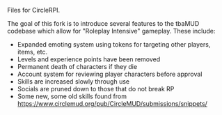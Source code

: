Files for CircleRPI.

The goal of this fork is to introduce several features to the tbaMUD codebase
which allow for "Roleplay Intensive" gameplay.  These include:

* Expanded emoting system using tokens for targeting other players, items, etc.
* Levels and experience points have been removed
* Permanent death of characters if they die
* Account system for reviewing player characters before approval
* Skills are increased slowly through use
* Socials are pruned down to those that do not break RP
* Some new, some old skills found from https://www.circlemud.org/pub/CircleMUD/submissions/snippets/
